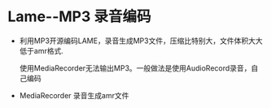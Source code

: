 # Lame--MP3 录音编码 #

- 利用MP3开源编码LAME，录音生成MP3文件，压缩比特别大，文件体积大大低于amr格式.

	使用MediaRecorder无法输出MP3。一般做法是使用AudioRecord录音，自己编码

- MediaRecorder 录音生成amr文件